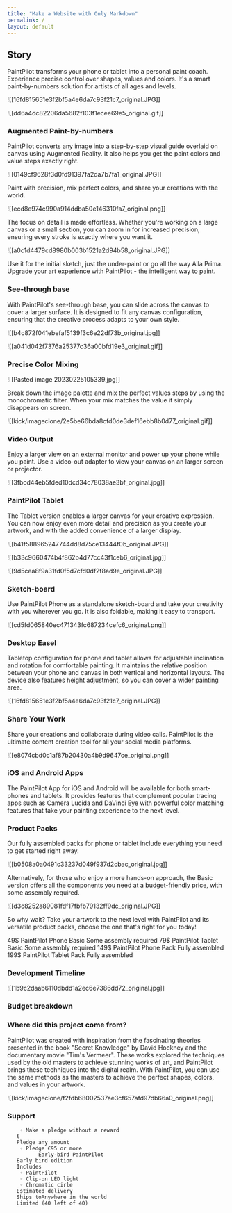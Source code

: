 ```yaml
---
title: "Make a Website with Only Markdown"
permalink: /
layout: default
---
```


## Story

PaintPilot transforms your phone or tablet into a personal paint coach. Experience precise control over shapes, values and colors. It's a smart paint-by-numbers solution for artists of all ages and levels.

![[16fd815651e3f2bf5a4e6da7c93f21c7_original.JPG]]


![[dd6a4dc82206da5682f103f1ecee69e5_original.gif]]


### Augmented Paint-by-numbers

PaintPilot converts any image into a step-by-step visual guide overlaid on canvas using Augmented Reality. It also helps you get the paint colors and value steps exactly right. 


![[0149cf9628f3d0fd91397fa2da7b7fa1_original.JPG]]

Paint with precision, mix perfect colors, and share your creations with the world. 

![[ecd8e974c990a914ddba50e146310fa7_original.png]]

The focus on detail is made effortless. Whether you're working on a large canvas or a small section, you can zoom in for increased precision, ensuring every stroke is exactly where you want it. 

![[a0c1d4479cd8980b003b1521a2d94b58_original.JPG]]

Use it for the initial sketch, just the under-paint or go all the way Alla Prima. Upgrade your art experience with PaintPilot - the intelligent way to paint.

### See-through base 

With PaintPilot's see-through base, you can slide across the canvas to cover a larger surface. It is designed to fit any canvas configuration, ensuring that the creative process adapts to your own style.


![[b4c872f041ebefaf5139f3c6e22df73b_original.jpg]]


![[a041d042f7376a25377c36a00bfd19e3_original.gif]]

### Precise Color Mixing

![[Pasted image 20230225105339.jpg]]

Break down the image palette and mix the perfect values steps by using the monochromatic filter. When your mix matches the value it simply disappears on screen.

![[kick/imageclone/2e5be66bda8cfd0de3def16ebb8b0d77_original.gif]]

### Video Output

Enjoy a larger view on an external monitor and power up your phone while you paint.  Use a video-out adapter to view your canvas on an larger screen or projector.

![[3fbcd44eb5fded10dcd34c78038ae3bf_original.jpg]]

### PaintPilot Tablet

The Tablet version enables a larger canvas for your creative expression. You can now enjoy even more detail and precision as you create your artwork, and with the added convenience of a larger display. 



![[b41f588965247744dd8d75ce13444f0b_original.JPG]]

![[b33c9660474b4f862b4d77cc43f1ceb6_original.jpg]]


![[9d5cea8f9a31fd0f5d7cfd0df2f8ad9e_original.JPG]]


### Sketch-board

Use PaintPilot Phone as a standalone sketch-board and take your creativity with you wherever you go. It is also foldable, making it easy to transport.

![[cd5fd065840ec471343fc687234cefc6_original.png]]

### Desktop Easel

Tabletop configuration for phone and tablet allows for adjustable inclination and rotation for comfortable painting. It maintains the relative position between your phone and canvas in both vertical and horizontal layouts. The device also features height adjustment, so you can cover a wider painting area.

![[16fd815651e3f2bf5a4e6da7c93f21c7_original.JPG]]

### Share Your Work

Share your creations and collaborate during video calls. PaintPilot is the ultimate content creation tool for all your social media platforms.


![[e8074cbd0c1af87b20430a4b9d9647ce_original.png]]

### iOS and Android Apps

The PaintPilot App for iOS and Android will be available for both smart-phones and tablets. It provides features that complement popular tracing apps such as Camera Lucida and DaVinci Eye with powerful color matching features that take your painting experience to the next level. 


### Product Packs

Our fully assembled packs for phone or tablet include everything you need to get started right away.

![[b0508a0a0491c33237d049f937d2cbac_original.jpg]]


Alternatively, for those who enjoy a more hands-on approach, the Basic version offers all the components you need at a budget-friendly price, with some assembly required. 

![[d3c8252a89081fdf17fbfb79132ff9dc_original.JPG]]

So why wait? Take your artwork to the next level with PaintPilot and its versatile product packs, choose the one that's right for you today!

 49$       PaintPilot Phone Basic          Some assembly required
 79$       PaintPilot Tablet Basic          Some assembly required
149$       PaintPilot Phone Pack             Fully assembled 
199$       PaintPilot Tablet Pack              Fully assembled 



### Development Timeline

![[1b9c2daab6110dbdd1a2ec6e7386dd72_original.jpg]]



### Budget breakdown




### Where did this project come from?
PaintPilot was created with inspiration from the fascinating theories presented in the book "Secret Knowledge" by David Hockney and the documentary movie "Tim's Vermeer". These works explored the techniques used by the old masters to achieve stunning works of art, and PaintPilot brings these techniques into the digital realm. With PaintPilot, you can use the same methods as the masters to achieve the perfect shapes, colors, and values in your artwork.



![[kick/imageclone/f2fdb68002537ae3cf657afd97db66a0_original.png]]



### Support
        ◦ Make a pledge without a reward
       €
       Pledge any amount
        ◦ Pledge €95 or more
              Early-bird PaintPilot
       Early bird edition
       Includes
        ◦ PaintPilot
        ◦ Clip-on LED light
        ◦ Chromatic cirle
       Estimated delivery
       Ships toAnywhere in the world
       Limited (40 left of 40)


